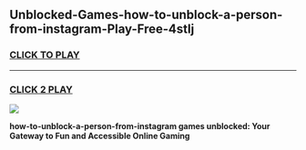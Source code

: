 
## Unblocked-Games-how-to-unblock-a-person-from-instagram-Play-Free-4stlj
<h3>
<a href="https://premium76.site?title=how-to-unblock-a-person-from-instagram&ref=10A">CLICK TO PLAY</a></h3>
<hr>

<h3>
<a href="https://premium76.site?title=how-to-unblock-a-person-from-instagram&ref=10A">CLICK 2 PLAY</a>
  
</h3>

<a href="https://premium76.site?title=how-to-unblock-a-person-from-instagram&ref=10A"><img src="https://clearcache.store/games.png"></a>


**how-to-unblock-a-person-from-instagram games unblocked: Your Gateway to Fun and Accessible Online Gaming**
